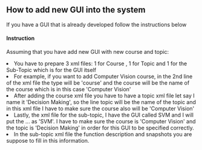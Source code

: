 <h2>How to add new GUI into the system</h2>

<p>If you have a GUI that is already developed follow the instructions below</p>
<h4>Instruction</h4>
<p>
Assuming that you have add new GUI with new course and topic:
<li>You have to prepare 3 xml files: 1 for Course , 1 for Topic and 1 for the Sub-Topic which is for the GUI itself</li>
<li>For example, if you want to add Computer Vision course, in the 2nd line of the xml file the type will be 'course' and the course will be the name of the course which is in this case 'Computer Vision'</li>
<li>After adding the course xml file you have to have a topic xml file let say I name it 'Decision Making', so the line topic will be the name of the topic and in this xml file I have to make sure the course also will be 'Computer Vision'</li>
<li>Lastly, the xml file for the sub-topic, I have the GUI called SVM and I will put the <subtopic>...</subtopic> as 'SVM'. I have to make sure the course is 'Computer Vision' and the topic is 'Decision Making' in order for this GUI to be specified correctly.</li>
<li>In the sub-topic xml file the function description and snapshots you are suppose to fill in this information.</li>
</p>


